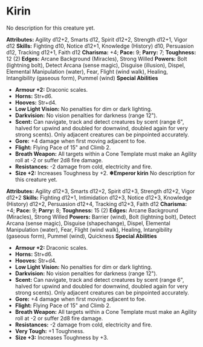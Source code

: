 # Kirin

No description for this creature yet.

**Attributes:** Agility d12+2, Smarts d12, Spirit d12+2, Strength d12+1,
Vigor d12
**Skills:** Fighting d10, Notice d12+1, Knowledge (History) d10,
Persuasion d12, Tracking d12+1, Faith d12
**Charisma:** +4; **Pace:** 9; **Parry:** 7; **Toughness:** 12 (2)
**Edges:** Arcane Background (Miracles), Strong Willed
**Powers:** Bolt (lightning bolt), Detect Arcana (sense magic), Disguise
(illusion), Dispel, Elemental Manipulation (water), Fear, Flight (wind
walk), Healing, Intangibility (gaseous form), Pummel (wind)
**Special Abilities**

- **Armour +2:** Draconic scales.
- **Horns:** Str+d6.
- **Hooves:** Str+d4.
- **Low Light Vision:** No penalties for dim or dark lighting.
- **Darkvision:** No vision penalties for darkness (range 12").
- **Scent:** Can navigate, track and detect creatures by scent (range
6", halved for upwind and doubled for downwind, doubled again for very
strong scents). Only adjacent creatures can be pinpointed accurately.
- **Gore:** +4 damage when first moving adjacent to foe.
- **Flight:** Flying Pace of 15" and Climb 2.
- **Breath Weapon:** All targets within a Cone Template must make an
Agility roll at -2 or suffer 2d8 fire damage.
- **Resistances:** -2 damage from cold, electricity and fire.
- **Size +2:** Increases Toughness by +2.
**❄Emperor kirin**
No description for this creature yet.

**Attributes:** Agility d12+3, Smarts d12+2, Spirit d12+3, Strength
d12+2, Vigor d12+2
**Skills:** Fighting d12+1, Intimidation d12+3, Notice d12+3, Knowledge
(History) d12+2, Persuasion d12+4, Tracking d12+3, Faith d12
**Charisma:** +4; **Pace:** 9; **Parry:** 8; **Toughness:** 15 (2)
**Edges:** Arcane Background (Miracles), Strong Willed
**Powers:** Barrier (wind), Bolt (lightning bolt), Detect Arcana (sense
magic), Disguise (shapechange), Dispel, Elemental Manipulation (water),
Fear, Flight (wind walk), Healing, Intangibility (gaseous form), Pummel
(wind), Quickness
**Special Abilities**

- **Armour +2:** Draconic scales.
- **Horns:** Str+d6.
- **Hooves:** Str+d4.
- **Low Light Vision:** No penalties for dim or dark lighting.
- **Darkvision:** No vision penalties for darkness (range 12").
- **Scent:** Can navigate, track and detect creatures by scent (range
6", halved for upwind and doubled for downwind, doubled again for very
strong scents). Only adjacent creatures can be pinpointed accurately.
- **Gore:** +4 damage when first moving adjacent to foe.
- **Flight:** Flying Pace of 15" and Climb 2.
- **Breath Weapon:** All targets within a Cone Template must make an
Agility roll at -2 or suffer 2d8 fire damage.
- **Resistances:** -2 damage from cold, electricity and fire.
- **Very Tough:** +1 Toughness.
- **Size +3:** Increases Toughness by +3.
